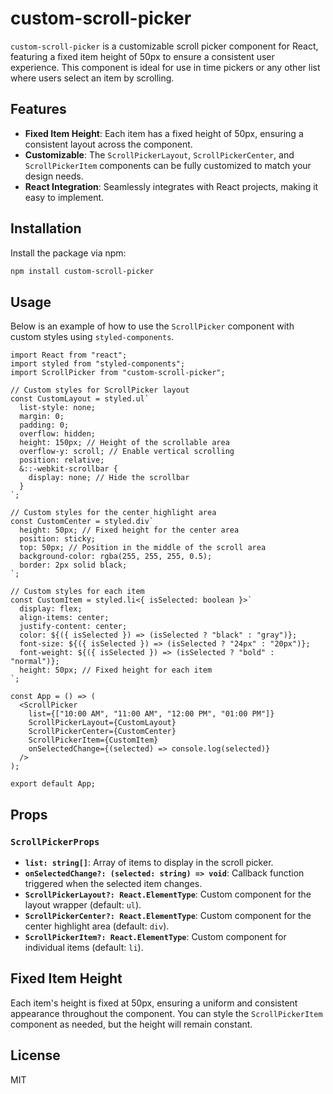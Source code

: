 
# custom-scroll-picker

`custom-scroll-picker` is a customizable scroll picker component for React, featuring a fixed item height of 50px to ensure a consistent user experience. This component is ideal for use in time pickers or any other list where users select an item by scrolling.

## Features

- **Fixed Item Height**: Each item has a fixed height of 50px, ensuring a consistent layout across the component.
- **Customizable**: The `ScrollPickerLayout`, `ScrollPickerCenter`, and `ScrollPickerItem` components can be fully customized to match your design needs.
- **React Integration**: Seamlessly integrates with React projects, making it easy to implement.

## Installation

Install the package via npm:

```bash
npm install custom-scroll-picker
```

## Usage

Below is an example of how to use the `ScrollPicker` component with custom styles using `styled-components`.

```tsx
import React from "react";
import styled from "styled-components";
import ScrollPicker from "custom-scroll-picker";

// Custom styles for ScrollPicker layout
const CustomLayout = styled.ul`
  list-style: none;
  margin: 0;
  padding: 0;
  overflow: hidden;
  height: 150px; // Height of the scrollable area
  overflow-y: scroll; // Enable vertical scrolling
  position: relative;
  &::-webkit-scrollbar {
    display: none; // Hide the scrollbar
  }
`;

// Custom styles for the center highlight area
const CustomCenter = styled.div`
  height: 50px; // Fixed height for the center area
  position: sticky;
  top: 50px; // Position in the middle of the scroll area
  background-color: rgba(255, 255, 255, 0.5);
  border: 2px solid black;
`;

// Custom styles for each item
const CustomItem = styled.li<{ isSelected: boolean }>`
  display: flex;
  align-items: center;
  justify-content: center;
  color: ${({ isSelected }) => (isSelected ? "black" : "gray")};
  font-size: ${({ isSelected }) => (isSelected ? "24px" : "20px")};
  font-weight: ${({ isSelected }) => (isSelected ? "bold" : "normal")};
  height: 50px; // Fixed height for each item
`;

const App = () => (
  <ScrollPicker
    list={["10:00 AM", "11:00 AM", "12:00 PM", "01:00 PM"]}
    ScrollPickerLayout={CustomLayout}
    ScrollPickerCenter={CustomCenter}
    ScrollPickerItem={CustomItem}
    onSelectedChange={(selected) => console.log(selected)}
  />
);

export default App;
```

## Props

### `ScrollPickerProps`

- **`list: string[]`**: Array of items to display in the scroll picker.
- **`onSelectedChange?: (selected: string) => void`**: Callback function triggered when the selected item changes.
- **`ScrollPickerLayout?: React.ElementType`**: Custom component for the layout wrapper (default: `ul`).
- **`ScrollPickerCenter?: React.ElementType`**: Custom component for the center highlight area (default: `div`).
- **`ScrollPickerItem?: React.ElementType`**: Custom component for individual items (default: `li`).

## Fixed Item Height

Each item's height is fixed at 50px, ensuring a uniform and consistent appearance throughout the component. You can style the `ScrollPickerItem` component as needed, but the height will remain constant.

## License

MIT
